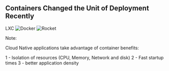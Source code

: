 ## Containers Changed the Unit of Deployment Recently

LXC <!-- .element: style="font-size:5em;" -->
![Docker](slides/resources/images/docker.png "Docker") <!-- .element: style="max-width:25%;height:auto;" -->
![Rocket](slides/resources/images/rkt-horizontal-color.png "Rocker") <!-- .element: style="max-width:25%;height:auto;" -->


Note:

Cloud Native applications take advantage of container benefits:

1 - Isolation of resources (CPU, Memory, Network and disk)
2 - Fast startup times
3 - better application density
